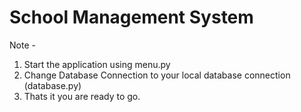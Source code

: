 # School Management System
Note - 
1) Start the application using menu.py
2) Change Database Connection to your local database connection (database.py)
3) Thats it you are ready to go.

